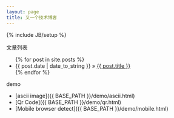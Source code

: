 ```yaml
---
layout: page
title: 又一个技术博客
---
```

{% include JB/setup %}

文章列表

<ul class="posts">
  {% for post in site.posts %}
    <li><span>{{ post.date | date_to_string }}</span> &raquo; <a href="{{ BASE_PATH }}{{ post.url }}">{{ post.title }}</a></li>
  {% endfor %}
</ul>

demo

- [ascii image]({{ BASE_PATH }}/demo/ascii.html)
- [Qr Code]({{ BASE_PATH }}/demo/qr.html)
- [Mobile browser detect]({{ BASE_PATH }}/demo/mobile.html)
